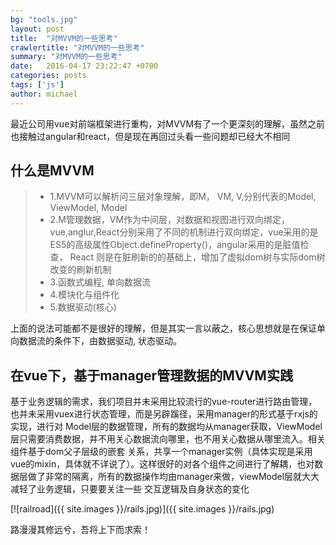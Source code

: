 ```yaml
---
bg: "tools.jpg"
layout: post
title:  "对MVVM的一些思考"
crawlertitle: "对MVVM的一些思考"
summary: "对MVVM的一些思考"
date:   2016-04-17 23:22:47 +0700
categories: posts
tags: ['js']
author: michael
---
```

最近公司用vue对前端框架进行重构，对MVVM有了一个更深刻的理解，虽然之前也接触过angular和react，但是现在再回过头看一些问题却已经大不相同


## 什么是MVVM

>* 1.MVVM可以解析问三层对象理解，即M， VM, V,分别代表的Model, ViewModel, Model
>* 2.M管理数据，VM作为中间层，对数据和视图进行双向绑定，vue,anglur,React分别采用了不同的机制进行双向绑定，vue采用的是ES5的高级属性Object.defineProperty()，angular采用的是脏值检查， React 则是在脏刷新的的基础上，增加了虚拟dom树与实际dom树改变的刷新机制
>* 3.函数式编程, 单向数据流
>* 4.模块化与组件化
>* 5.数据驱动(核心)

上面的说法可能都不是很好的理解，但是其实一言以蔽之，核心思想就是在保证单向数据流的条件下，由数据驱动, 状态驱动。

## 在vue下，基于manager管理数据的MVVM实践

基于业务逻辑的需求，我们项目并未采用比较流行的vue-router进行路由管理，也并未采用vuex进行状态管理，而是另辟蹊径，采用manager的形式基于rxjs的实现，进行对
Model层的数据管理，所有的数据均从manager获取，ViewModel层只需要消费数据，并不用关心数据流向哪里，也不用关心数据从哪里流入。相关组件基于dom父子层级的嵌套
关系，共享一个manager实例（具体实现是采用vue的mixin，具体就不详说了）。这样很好的对各个组件之间进行了解耦，也对数据层做了非常的隔离，所有的数据操作均由manager来做，viewModel层就大大减轻了业务逻辑，只要要关注一些
交互逻辑及自身状态的变化

[![railroad]({{ site.images }}/rails.jpg)]({{ site.images }}/rails.jpg)

路漫漫其修远兮，吾将上下而求索！